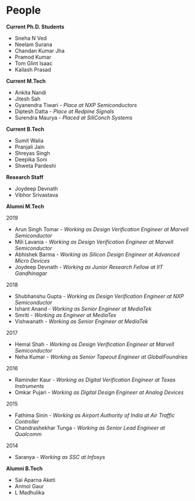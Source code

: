 # People

**Current Ph.D. Students**

* Sneha N Ved
* Neelam Surana
* Chandan Kumar Jha
* Pramod Kumar
* Tom Glint Isaac
* Kailash Prasad

**Current M.Tech**

* Ankita Nandi
* Jitesh Sah
* Gyanendra Tiwari - *Place at NXP Semiconductors*
* Diptesh Datta - *Place at Redpine Signals*
* Surendra Maurya - *Placed at SiliConch Systems*

**Current B.Tech**
* Sumit Walia
* Pranjali Jain
* Shreyas Singh
* Deepika Soni
* Shweta Pardeshi

**Research Staff**
* Joydeep Devnath
* Vibhor Srivastava

**Alumni M.Tech**

2019
* Arun Singh Tomar - *Working as Design Verification Engineer at Marvell Semiconductor*
* Mili Lavania - *Working as Design Verification Engineer at Marvell Semiconductor*
* Abhishek Barma - *Working as Silicon Design Engineer at Advanced Micro Devices*
* Joydeep Devnath - *Working as Junior Research Fellow at IIT Gandhinagar*

2018
* Shubhanshu Gupta - *Working as Design Verification Engineer at NXP Semiconductor*
* Ishant Anand - *Working as Senior Engineer at MediaTek*
* Smriti - *Working as Engineer at MediaTex*
* Vishwanath - *Working as Senior Engineer at MediaTek*

2017
* Hemal Shah - *Working as Design Verification Engineer at Marvell Semiconductor*
* Neha Kumar - *Working as Senior Tapeout Engineer at GlobalFoundries*

2016
* Raminder Kaur - *Working as Digital Verification Engineer at Texas Instruments*
* Omkar Pujari - *Working as Digital Design Engineer at Analog Devices*

2015
* Fathima Sinin - *Working as Airport Authority of India at Air Traffic Controller*
* Chandrashekhar Tunga - *Working as Senior Lead Engineer at Qualcomm*

2014
* Saranya - *Working as SSC at Infosys*

**Alumni B.Tech**

* Sai Aparna Aketi
* Anmol Gaur
* L Madhulika
